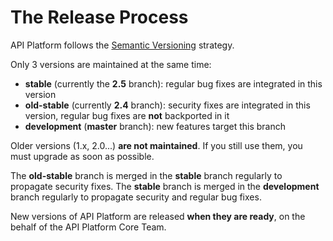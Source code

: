 # The Release Process

API Platform follows the [Semantic Versioning](https://semver.org) strategy.

Only 3 versions are maintained at the same time:

* **stable** (currently the **2.5** branch): regular bug fixes are integrated in this version
* **old-stable** (currently **2.4** branch): security fixes are integrated in this version, regular bug fixes are **not** backported in it
* **development** (**master** branch): new features target this branch

Older versions (1.x, 2.0...) **are not maintained**. If you still use them, you must upgrade as soon as possible.

The **old-stable** branch is merged in the **stable** branch regularly to propagate security fixes.
The **stable** branch is merged in the **development** branch regularly to propagate security and regular bug fixes.

New versions of API Platform are released **when they are ready**, on the behalf of the API Platform Core Team.
